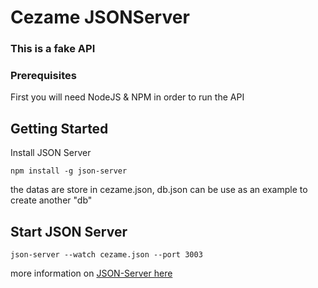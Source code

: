 # Cezame JSONServer
### This is a fake API

### Prerequisites

First you will need NodeJS & NPM in order to run the API

## Getting Started

Install JSON Server

```
npm install -g json-server
```

the datas are store in cezame.json, db.json can be use as an example to create another "db"

## Start JSON Server
```
json-server --watch cezame.json --port 3003
```

more information on [JSON-Server here](https://github.com/typicode/json-server)